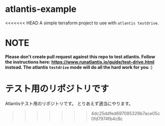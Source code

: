 # atlantis-example
<<<<<<< HEAD
A simple terraform project to use with `atlantis testdrive`.

# NOTE
**Please don't create pull request against this repo to test atlantis. Follow the instructions here: https://www.runatlantis.io/guide/test-drive.html instead. The atlantis `testdrive` mode will do all the hard work for you** :)

テスト用のリポジトリです
=======
Atlantisテスト用のリポジトリです。
とりあえず適当にやります。
>>>>>>> 4dc25ddfed697085329b7ace05c0fd7974fb4c8c
